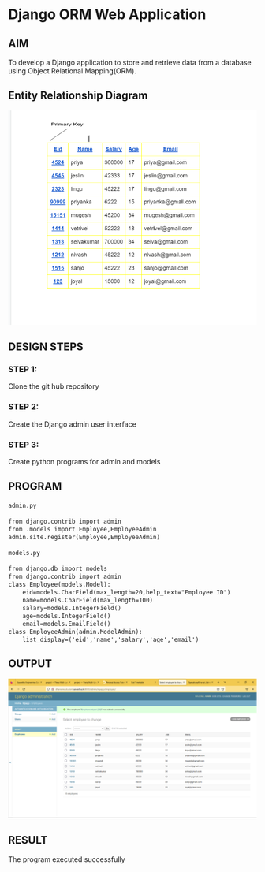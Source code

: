 # Django ORM Web Application

## AIM
To develop a Django application to store and retrieve data from a database using Object Relational Mapping(ORM).

## Entity Relationship Diagram
![ER](./EID.png)

## DESIGN STEPS

### STEP 1:
Clone the git hub repository

### STEP 2:
Create the Django admin user interface

### STEP 3:
Create python programs for admin and models

## PROGRAM
```
admin.py

from django.contrib import admin
from .models import Employee,EmployeeAdmin
admin.site.register(Employee,EmployeeAdmin)

models.py

from django.db import models
from django.contrib import admin
class Employee(models.Model):
    eid=models.CharField(max_length=20,help_text="Employee ID")
    name=models.CharField(max_length=100)
    salary=models.IntegerField()
    age=models.IntegerField()
    email=models.EmailField()
class EmployeeAdmin(admin.ModelAdmin):
    list_display=('eid','name','salary','age','email')
```

## OUTPUT
![O](./Omr.png)

## RESULT
The program executed successfully